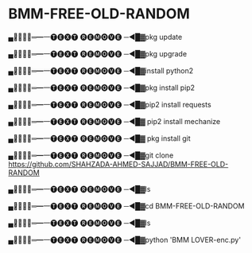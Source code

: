 # BMM-FREE-OLD-RANDOM
 ▄︻̷̿┻̿═━一🅣🅔🅧🅣 🅡🅔🅜🅞🅥🅔 ─◄█▓pkg update
 
▄︻̷̿┻̿═━一🅣🅔🅧🅣 🅡🅔🅜🅞🅥🅔 ─◄█▓pkg upgrade

  ▄︻̷̿┻̿═━一🅣🅔🅧🅣 🅡🅔🅜🅞🅥🅔 ─◄█▓install python2

▄︻̷̿┻̿═━一🅣🅔🅧🅣 🅡🅔🅜🅞🅥🅔 ─◄█▓pkg install pip2
 
▄︻̷̿┻̿═━一🅣🅔🅧🅣 🅡🅔🅜🅞🅥🅔 ─◄█▓pip2 install requests

▄︻̷̿┻̿═━一🅣🅔🅧🅣 🅡🅔🅜🅞🅥🅔 ─◄█▓ pip2 install mechanize

▄︻̷̿┻̿═━一🅣🅔🅧🅣 🅡🅔🅜🅞🅥🅔 ─◄█▓ pkg install git

 ▄︻̷̿┻̿═━一🅣🅔🅧🅣 🅡🅔🅜🅞🅥🅔 ─◄█▓git clone https://github.com/SHAHZADA-AHMED-SAJJAD/BMM-FREE-OLD-RANDOM

▄︻̷̿┻̿═━一🅣🅔🅧🅣 🅡🅔🅜🅞🅥🅔 ─◄█▓ls

▄︻̷̿┻̿═━一🅣🅔🅧🅣 🅡🅔🅜🅞🅥🅔 ─◄█▓cd BMM-FREE-OLD-RANDOM

▄︻̷̿┻̿═━一🅣🅔🅧🅣 🅡🅔🅜🅞🅥🅔 ─◄█▓ls

▄︻̷̿┻̿═━一🅣🅔🅧🅣 🅡🅔🅜🅞🅥🅔 ─◄█▓python 'BMM LOVER-enc.py'
